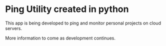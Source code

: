 # Ping Utility created in python

This app is being developed to ping and monitor personal projects on cloud servers.

More information to come as development continues.
